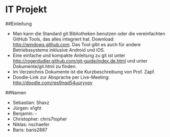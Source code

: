 IT Projekt
===

##Einleitung

* Man kann die Standard git Bibliotheken benutzen oder die vereinfachten GitHub Tools, das alles integriert hat. Download: http://windows.github.com. Das Tool gibt es auch für andere Betriebssysteme inklusive Android und iOS.
* Eine einfache und kompakte Anleitung zu git ist unter http://rogerdudler.github.com/git-guide/index.de.html und unter Dokumente/git.html zu finden. 
* Im Verzeichnis Dokumente ist die Kurzbeschreibung von Prof. Zapf.
* Doodle-Link zur Absprache per Live-Meeting: http://doodle.com/res9nqd54uuryypy

##Namen
* Sebastian: Shaxz
* Jürgen: e1ght
* Benjamin: -
* Christopher: chris7topher
* Niklas: nschaefer
* Baris: baris2887
